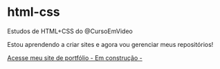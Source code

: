 # html-css
 Estudos de HTML+CSS do @CursoEmVideo

Estou aprendendo a criar sites e agora vou gerenciar meus repositórios!

<a href="file:///D:/documentos/estudos-curso_em_video/html-css/treino/portifolio/responsive-portfolio-website-Alexa-main/index.html">Acesse meu site de portfólio - Em construção -</a>
